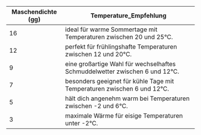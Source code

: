 | Maschendichte (gg) | Temperature_Empfehlung |
|---------------|------------------------|
| 16 | ideal für warme Sommertage mit Temperaturen zwischen 20 und 25°C. |
| 12 | perfekt für frühlingshafte Temperaturen zwischen 12 und 20°C. |
| 9 | eine großartige Wahl für wechselhaftes Schmuddelwetter zwischen 6 und 12°C. |
| 7 | besonders geeignet für kühle Tage mit Temperaturen zwischen 6 und 12°C. |
| 5 | hält dich angenehm warm bei Temperaturen zwischen -2 und 6°C. |
| 3 | maximale Wärme für eisige Temperaturen unter -2°C. |
